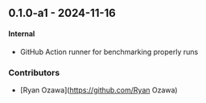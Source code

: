 ## 0.1.0-a1 - 2024-11-16

#### Internal

* GitHub Action runner for benchmarking properly runs

### Contributors
* [Ryan Ozawa](https://github.com/Ryan Ozawa)
